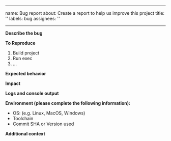 <!--
Copyright (c) 2025 by OpenTier GmbH
SPDX‑FileCopyrightText: 2025 OpenTier GmbH
SPDX‑License‑Identifier: MIT

This file is part of OpenTier.

Permission is hereby granted, free of charge, to any person obtaining a copy
of this software and associated documentation files (the "Software"), to deal
in the Software without restriction, including without limitation the rights
to use, copy, modify, merge, publish, distribute, sublicense, and/or sell
copies of the Software, and to permit persons to whom the Software is
furnished to do so, subject to the following conditions:

The above copyright notice and this permission notice shall be included in all
copies or substantial portions of the Software.

THE SOFTWARE IS PROVIDED "AS IS", WITHOUT WARRANTY OF ANY KIND, EXPRESS OR
IMPLIED, INCLUDING BUT NOT LIMITED TO THE WARRANTIES OF MERCHANTABILITY,
FITNESS FOR A PARTICULAR PURPOSE AND NONINFRINGEMENT. IN NO EVENT SHALL THE
AUTHORS OR COPYRIGHT HOLDERS BE LIABLE FOR ANY CLAIM, DAMAGES OR OTHER
LIABILITY, WHETHER IN AN ACTION OF CONTRACT, TORT OR OTHERWISE, ARISING FROM,
OUT OF OR IN CONNECTION WITH THE SOFTWARE OR THE USE OR OTHER DEALINGS IN THE
SOFTWARE.
-->

---

name: Bug report
about: Create a report to help us improve this project
title: ''
labels: bug
assignees: ''

---

**Describe the bug**
<!--
A clear and concise description of what the bug is.

Please also mention any information which could help others to understand
the problem you're facing
-->

**To Reproduce**
<!--
Steps to reproduce the behavior
-->

1. Build project
2. Run exec
3. ...

**Expected behavior**
<!--
A clear and concise description of what you expected to happen.
-->

**Impact**
<!--
What impact does this issue have on your progress (e.g., annoyance, showstopper)
-->

**Logs and console output**
<!--
If applicable, add console logs or other types of debug information
-->

**Environment (please complete the following information):**

 - OS: (e.g. Linux, MacOS, Windows)
 - Toolchain
 - Commit SHA or Version used

**Additional context**
<!--
If applicable, add any other context that could be relevant to your issue
-->
